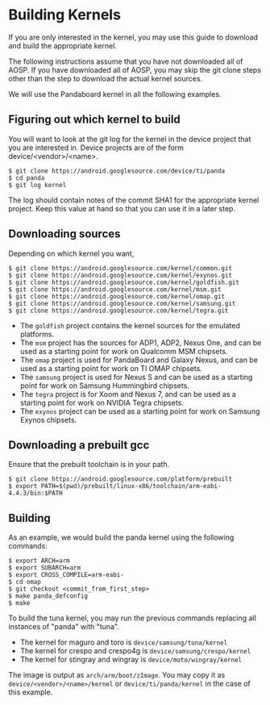 <!--
   Copyright 2011 The Android Open Source Project

   Licensed under the Apache License, Version 2.0 (the "License");
   you may not use this file except in compliance with the License.
   You may obtain a copy of the License at

       http://www.apache.org/licenses/LICENSE-2.0

   Unless required by applicable law or agreed to in writing, software
   distributed under the License is distributed on an "AS IS" BASIS,
   WITHOUT WARRANTIES OR CONDITIONS OF ANY KIND, either express or implied.
   See the License for the specific language governing permissions and
   limitations under the License.
-->

# Building Kernels #

If you are only interested in the kernel, you may use this guide
to download and build the appropriate kernel.

The following instructions assume that you have not downloaded all
of AOSP.  If you have downloaded all of AOSP, you may skip the git
clone steps other than the step to download the actual kernel sources.

We will use the Pandaboard kernel in all the following examples.


## Figuring out which kernel to build ##

You will want to look at the git log for the kernel in the device project that
you are interested in.
Device projects are of the form device/&lt;vendor&gt;/&lt;name&gt;.

    $ git clone https://android.googlesource.com/device/ti/panda
    $ cd panda
    $ git log kernel

The log should contain notes of the commit SHA1 for the appropriate
kernel project.  Keep this value at hand so that you can use it in
a later step.

## Downloading sources ##

Depending on which kernel you want,

    $ git clone https://android.googlesource.com/kernel/common.git
    $ git clone https://android.googlesource.com/kernel/exynos.git
    $ git clone https://android.googlesource.com/kernel/goldfish.git
    $ git clone https://android.googlesource.com/kernel/msm.git
    $ git clone https://android.googlesource.com/kernel/omap.git
    $ git clone https://android.googlesource.com/kernel/samsung.git
    $ git clone https://android.googlesource.com/kernel/tegra.git

  - The `goldfish` project contains the kernel sources for the emulated
platforms.
  - The `msm` project has the sources for ADP1, ADP2, Nexus One, and
can be used as a starting point for work on Qualcomm MSM chipsets.
  - The `omap` project is used for PandaBoard and Galaxy Nexus, and
can be used as a starting point for work on TI OMAP chipsets.
  - The `samsung` project is used for Nexus S and can be used as a
starting point for work on Samsung Hummingbird chipsets.
  - The `tegra` project is for Xoom and Nexus 7, and can be used as
a starting point for work on NVIDIA Tegra chipsets.
  - The `exynos` project can be used as a starting point for work
on Samsung Exynos chipsets.

## Downloading a prebuilt gcc ##

Ensure that the prebuilt toolchain is in your path.

    $ git clone https://android.googlesource.com/platform/prebuilt
    $ export PATH=$(pwd)/prebuilt/linux-x86/toolchain/arm-eabi-4.4.3/bin:$PATH


## Building ##

As an example, we would build the panda kernel using the following commands:

    $ export ARCH=arm
    $ export SUBARCH=arm
    $ export CROSS_COMPILE=arm-eabi-
    $ cd omap
    $ git checkout <commit_from_first_step>
    $ make panda_defconfig
    $ make

To build the tuna kernel, you may run the previous commands replacing all
instances of "panda" with "tuna".

  - The kernel for maguro and toro is `device/samsung/tuna/kernel`
  - The kernel for crespo and crespo4g is `device/samsung/crespo/kernel`
  - The kernel for stingray and wingray is `device/moto/wingray/kernel`

The image is output as `arch/arm/boot/zImage`.  You may copy it as
`device/<vendor>/<name>/kernel` or `device/ti/panda/kernel` in the case of this
example.
